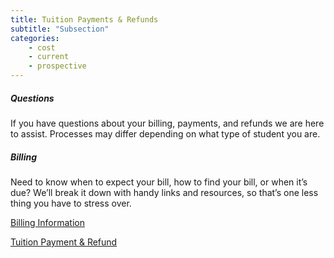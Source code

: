 ```yaml
---
title: Tuition Payments & Refunds
subtitle: "Subsection"
categories:
    - cost
    - current
    - prospective
---
```

<h5>Questions&nbsp;</h5>

If you have questions about your billing, payments, and refunds we are here to assist. Processes may differ depending on what type of student you are.

<h5 class="topic_title">Billing</h5>
        
Need to know when to expect your bill, how to find your bill, or when it’s due? We’ll break it down with handy links and resources, so that’s one less thing you have to stress over. 

<a href="https://semo.edu/student-support/financial-services/payments-refunds/index.html" target="blank">Billing Information</a>

<a href="https://semo.edu/student-support/financial-services/payments-refunds/index.html" target="blank">Tuition Payment &amp; Refund</a>
    